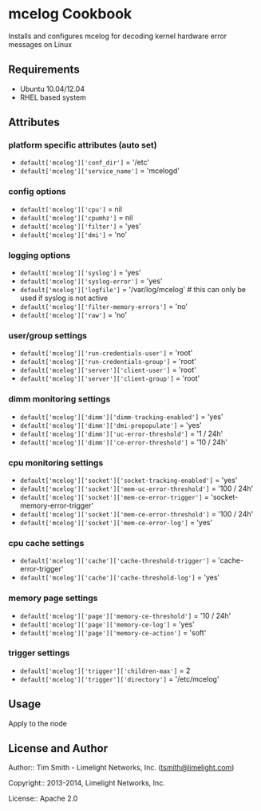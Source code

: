 mcelog Cookbook
===============
Installs and configures mcelog for decoding kernel hardware error messages on Linux

Requirements
------------
* Ubuntu 10.04/12.04
* RHEL based system


Attributes
----------

### platform specific attributes (auto set)
* `default['mcelog']['conf_dir']` = '/etc'
* `default['mcelog']['service_name']` = 'mcelogd'

### config options
* `default['mcelog']['cpu']` = nil
* `default['mcelog']['cpumhz']` = nil
* `default['mcelog']['filter']` = 'yes'
* `default['mcelog']['dmi']` = 'no'

### logging options
* `default['mcelog']['syslog']` = 'yes'
* `default['mcelog']['syslog-error']` = 'yes'
* `default['mcelog']['logfile']` = '/var/log/mcelog' # this can only be used if syslog is not active
* `default['mcelog']['filter-memory-errors']` = 'no'
* `default['mcelog']['raw']` = 'no'

### user/group settings
* `default['mcelog']['run-credentials-user']` = 'root'
* `default['mcelog']['run-credentials-group']` = 'root'
* `default['mcelog']['server']['client-user']` = 'root'
* `default['mcelog']['server']['client-group']` = 'root'

### dimm monitoring settings
* `default['mcelog']['dimm']['dimm-tracking-enabled']` = 'yes'
* `default['mcelog']['dimm']['dmi-prepopulate']` = 'yes'
* `default['mcelog']['dimm']['uc-error-threshold']` = '1 / 24h'
* `default['mcelog']['dimm']['ce-error-threshold']` = '10 / 24h'

### cpu monitoring settings
* `default['mcelog']['socket']['socket-tracking-enabled']` = 'yes'
* `default['mcelog']['socket']['mem-uc-error-threshold']` = '100 / 24h'
* `default['mcelog']['socket']['mem-ce-error-trigger']` = 'socket-memory-error-trigger'
* `default['mcelog']['socket']['mem-ce-error-threshold']` = '100 / 24h'
* `default['mcelog']['socket']['mem-ce-error-log']` = 'yes'

### cpu cache settings
* `default['mcelog']['cache']['cache-threshold-trigger']` = 'cache-error-trigger'
* `default['mcelog']['cache']['cache-threshold-log']` = 'yes'

### memory page settings
* `default['mcelog']['page']['memory-ce-threshold']` = '10 / 24h'
* `default['mcelog']['page']['memory-ce-log']` = 'yes'
* `default['mcelog']['page']['memory-ce-action']` = 'soft'

### trigger settings
* `default['mcelog']['trigger']['children-max']` = 2
* `default['mcelog']['trigger']['directory']` = '/etc/mcelog'



Usage
-----
Apply to the node


License and Author
------------------

Author:: Tim Smith - Limelight Networks, Inc. (<tsmith@limelight.com>)

Copyright:: 2013-2014, Limelight Networks, Inc.

License:: Apache 2.0
